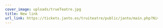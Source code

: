 ```yaml
---
cover_image: uploads/trueTeatre.jpg
title: New link
url_link: https://tickets.janto.es/truiteatre/public/janto/main.php?Nivel=Evento&idEvento=Javaloyas
---
```

